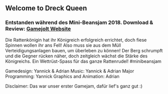 ## Welcome to Dreck Queen
### Entstanden während des Mini-Beansjam 2018. Download & Review: [Gamejolt Website](https://gamejolt.com/games/DreckQueen/341278)
 
 Die Rattenkönigin hat ihr Königreich erfolgreich errichtet, doch fiese Spinnen wollen ihr ans Fell! Also muss sie aus dem Müll Verteidigungsanlagen bauen, um überleben zu können! Der Berg schrumpft und die Gegner rücken näher, doch zeitgleich wächst die Stärke des Königreichs. Ein Wettrüst-Spass für das ganze Rattenrudel!
#minibeansjam

Gamedesign: Yannick & Adrian
Music: Yannick & Adrian
Major Programming: Yannick
Graphics and Animation: Adrian

Disclaimer: Das war unser erster Gamejam, dafür lief's ganz gut :)


